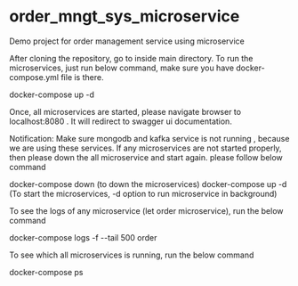 # order_mngt_sys_microservice
Demo project for order management service using microservice


After cloning the repository, go to inside main directory. To run the microservices, just run below command, make sure you have
docker-compose.yml file is there.

docker-compose up -d

Once, all microservices are started, please navigate browser to localhost:8080 . It will redirect to swagger ui documentation.


Notification: Make sure mongodb and kafka service is not running , because we are using these services. If any microservices are
not started properly, then please down the all microservice and start again. please follow below command

docker-compose down      (to down the microservices)
docker-compose up -d     (To start the microservices, -d option to run microservice in background)

To see the logs of any microservice (let order microservice), run the below command

docker-compose logs -f --tail 500 order

To see which all microservices is running,  run the below command

docker-compose ps
